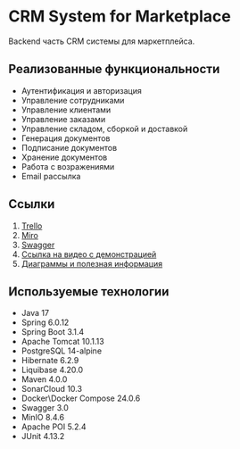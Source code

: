 # CRM System for Marketplace
  Backend часть CRM системы для маркетплейса.

## Реализованные функциональности
* Аутентификация и авторизация
* Управление сотрудниками
* Управление клиентами
* Управление заказами
* Управление складом, сборкой и доставкой
* Генерация документов
* Подписание документов
* Хранение документов
* Работа с возражениями
* Email рассылка

## Ссылки
1. [Trello](https://trello.com/b/wKr3rsdb/main)
2. [Miro](https://miro.com/app/board/uXjVNf2JqSY=/?share_link_id=730527650038)
3. [Swagger](http://178.21.8.3:8080/swagger-ui/index.html)
4. [Ссылка на видео с демонстрацией]()
5. [Диаграммы и полезная информация](https://drive.google.com/drive/folders/1kKTUfFGSvf3wOHUtF1s3woI9grvCHA6S?usp=sharing)

## Используемые технологии
* Java 17
* Spring 6.0.12
* Spring Boot 3.1.4
* Apache Tomcat 10.1.13
* PostgreSQL 14-alpine
* Hibernate 6.2.9
* Liquibase 4.20.0
* Maven 4.0.0
* SonarCloud 10.3
* Docker\Docker Compose 24.0.6
* Swagger 3.0
* MinIO 8.4.6
* Apache POI 5.2.4
* JUnit 4.13.2
